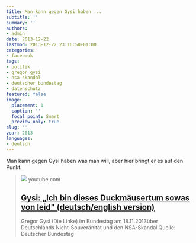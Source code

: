 ```yaml
---
title: Man kann gegen Gysi haben ...
subtitle: ''
summary: ''
authors:
- admin
date: 2013-12-22
lastmod: 2013-12-22 23:16:50+01:00
categories:
- facebook
tags:
- politik
- gregor gysi
- nsa-skandal
- deutscher bundestag
- datenschutz
featured: false
image:
  placement: 1
  caption: ''
  focal_point: Smart
  preview_only: true
slug: ''
year: 2013
languages:
- deutsch
---
```


Man kann gegen Gysi haben was man will, aber hier bringt er es auf den Punkt.
> [![](https://i.ytimg.com/vi/hp0FVvpfbFU/hqdefault.jpg)](https://www.youtube.com/watch?v=hp0FVvpfbFU)
> youtube.com
> ## [Gysi: „Ich bin dieses Duckmäusertum sowas von leid" (deutsch/english version)](https://www.youtube.com/watch?v=hp0FVvpfbFU)
>
>Gregor Gysi (Die Linke) im Bundestag am 18.11.2013über Deutschlands Nicht-Souveränität und den NSA-Skandal.Quelle: Deutscher Bundestag